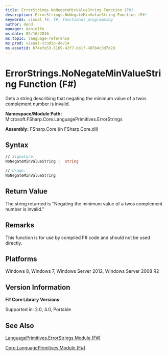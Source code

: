 ```yaml
---
title: ErrorStrings.NoNegateMinValueString Function (F#)
description: ErrorStrings.NoNegateMinValueString Function (F#)
keywords: visual f#, f#, functional programming
author: dend
manager: danielfe
ms.date: 05/16/2016
ms.topic: language-reference
ms.prod: visual-studio-dev14
ms.assetid: b74efe53-5169-42f7-bb1f-487b4c3d7d29 
---
```


# ErrorStrings.NoNegateMinValueString Function (F#)

Gets a string describing that negating the minimum value of a twos complement number is invalid.

**Namespace/Module Path:** Microsoft.FSharp.Core.LanguagePrimitives.ErrorStrings

**Assembly:** FSharp.Core (in FSharp.Core.dll)


## Syntax

```fsharp
// Signature:
NoNegateMinValueString :  string

// Usage:
NoNegateMinValueString
```

## Return Value

The string returned is "Negating the minimum value of a twos complement number is invalid."

## Remarks
This function is for use by compiled F# code and should not be used directly.


## Platforms
Windows 8, Windows 7, Windows Server 2012, Windows Server 2008 R2


## Version Information
**F# Core Library Versions**

Supported in: 2.0, 4.0, Portable




## See Also
[LanguagePrimitives.ErrorStrings Module &#40;F&#35;&#41;](LanguagePrimitives.ErrorStrings-Module-%5BFSharp%5D.md)

[Core.LanguagePrimitives Module &#40;F&#35;&#41;](Core.LanguagePrimitives-Module-%5BFSharp%5D.md)

